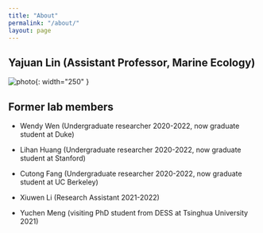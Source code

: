 ```yaml
---
title: "About"
permalink: "/about/"
layout: page
---
```


## Yajuan Lin (Assistant Professor, Marine Ecology)

![photo](https://sites.duke.edu/yajuanlin/files/2019/10/CREDITS-MAEVA-BARDY-YAJUAN-LIN-BD-1.jpg){: width="250" } 


## Former lab members

- Wendy Wen (Undergraduate researcher 2020-2022, now graduate student at Duke)

- Lihan Huang (Undergraduate researcher 2020-2022, now graduate student at Stanford)

- Cutong Fang (Undergraduate researcher 2020-2022, now graduate student at UC Berkeley)

- Xiuwen Li (Research Assistant 2021-2022)

- Yuchen Meng (visiting PhD student from DESS at Tsinghua University 2021)
